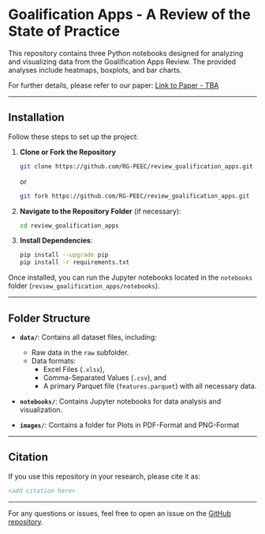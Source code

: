 # Goalification Apps - A Review of the State of Practice

This repository contains three Python notebooks designed for analyzing and visualizing data from the Goalification Apps Review. The provided analyses include heatmaps, boxplots, and bar charts.

For further details, please refer to our paper: [Link to Paper - TBA](https://TBA)

---

## Installation

Follow these steps to set up the project:

1. **Clone or Fork the Repository**
    ```bash
    git clone https://github.com/RG-PEEC/review_goalification_apps.git
    ```
    or
    ```bash
    git fork https://github.com/RG-PEEC/review_goalification_apps.git
    ```

2. **Navigate to the Repository Folder** (if necessary):
    ```bash
    cd review_goalification_apps
    ```

3. **Install Dependencies**:
    ```bash
    pip install --upgrade pip
    pip install -r requirements.txt
    ```

Once installed, you can run the Jupyter notebooks located in the `notebooks` folder (`review_goalification_apps/notebooks`).

---

## Folder Structure

- **`data/`**: Contains all dataset files, including:
  - Raw data in the `raw` subfolder.
  - Data formats:
    - Excel Files (`.xlsx`),
    - Comma-Separated Values (`.csv`), and
    - A primary Parquet file (`features.parquet`) with all necessary data.

- **`notebooks/`**: Contains Jupyter notebooks for data analysis and visualization.

- **`images/`**: Contains a folder for Plots in PDF-Format and PNG-Format

---

## Citation
If you use this repository in your research, please cite it as:

```bibtex
<add citation here>
```

---

For any questions or issues, feel free to open an issue on the [GitHub repository](https://github.com/RG-PEEC/review_goalification_apps).



